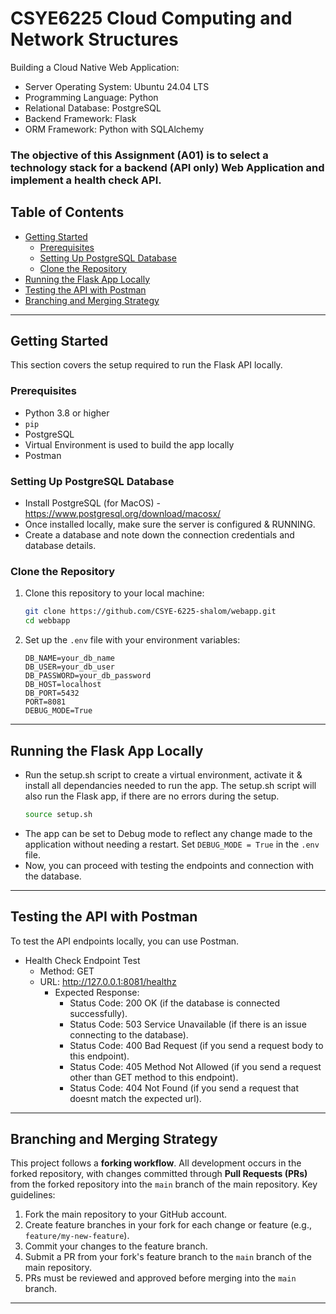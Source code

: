 # CSYE6225 Cloud Computing and Network Structures

Building a Cloud Native Web Application: 

- Server Operating System: Ubuntu 24.04 LTS
- Programming Language: Python
- Relational Database: PostgreSQL
- Backend Framework: Flask
- ORM Framework: Python with SQLAlchemy


### The objective of this Assignment (A01) is to select a technology stack for a backend (API only) Web Application and implement a health check API.

## Table of Contents
- [Getting Started](#getting-started)
  - [Prerequisites](#prerequisites)
  - [Setting Up PostgreSQL Database](#setting-up-postgresql-database)
  - [Clone the Repository](#clone-the-repository)
- [Running the Flask App Locally](#running-the-flask-app-locally)
- [Testing the API with Postman](#testing-the-api-with-postman)
- [Branching and Merging Strategy](#branching-and-merging-strategy)

---

## Getting Started

This section covers the setup required to run the Flask API locally.

### Prerequisites

- Python 3.8 or higher
- `pip`
- PostgreSQL
- Virtual Environment is used to build the app locally
- Postman

### Setting Up PostgreSQL Database

- Install PostgreSQL (for MacOS) - https://www.postgresql.org/download/macosx/
- Once installed locally, make sure the server is configured & RUNNING.
- Create a database and note down the connection credentials and database details.

### Clone the Repository

1. Clone this repository to your local machine:
    ```bash
    git clone https://github.com/CSYE-6225-shalom/webapp.git
    cd webbapp
    ```
2. Set up the `.env` file with your environment variables:
    ```env
    DB_NAME=your_db_name
    DB_USER=your_db_user
    DB_PASSWORD=your_db_password
    DB_HOST=localhost
    DB_PORT=5432
    PORT=8081
    DEBUG_MODE=True
    ```

---

## Running the Flask App Locally

- Run the setup.sh script to create a virtual environment, activate it & install all dependancies needed to run the app. The setup.sh script will also run the Flask app, if there are no errors during the setup.
    ```bash
    source setup.sh
    ```
- The app can be set to Debug mode to reflect any change made to the application without needing a restart. Set ```DEBUG_MODE = True``` in the ```.env``` file. 
- Now, you can proceed with testing the endpoints and connection with the database. 

---

## Testing the API with Postman

To test the API endpoints locally, you can use Postman. 

- Health Check Endpoint Test
    - Method: GET
    - URL: http://127.0.0.1:8081/healthz
        - Expected Response:
            - Status Code: 200 OK (if the database is connected successfully).
            - Status Code: 503 Service Unavailable (if there is an issue connecting to the database).
            - Status Code: 400 Bad Request (if you send a request body to this endpoint).
            - Status Code: 405 Method Not Allowed (if you send a request other than GET method to this endpoint).
            - Status Code: 404 Not Found (if you send a request that doesnt match the expected url).

---

## Branching and Merging Strategy

This project follows a **forking workflow**. All development occurs in the forked repository, with changes committed through **Pull Requests (PRs)** from the forked repository into the `main` branch of the main repository. Key guidelines:

1. Fork the main repository to your GitHub account.
2. Create feature branches in your fork for each change or feature (e.g., `feature/my-new-feature`).
3. Commit your changes to the feature branch.
4. Submit a PR from your fork's feature branch to the `main` branch of the main repository.
5. PRs must be reviewed and approved before merging into the `main` branch.

---

